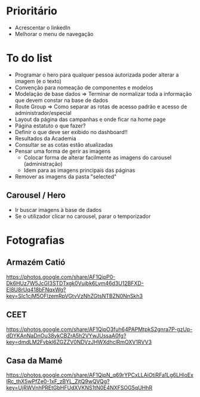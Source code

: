 # Prioritário

- Acrescentar o linkedIn
- Melhorar o menu de navegação

# To do list 

- Programar o hero para qualquer pessoa autorizada poder alterar a imagem (e o texto)
- Convenção para nomeação de componentes e modelos
- Modelação de base dados => Terminar de normalizar toda a informação que devem constar na base de dados  
- Route Group => Como separar as rotas de acesso padrão e acesso de administrador/especial
- Layout da página das campanhas e onde ficar na home page 
- Página estatuto o que fazer? 
- Definir o que deve ser exibido no dashboard!!
- Resultados da Academia
- Consultar se as cotas estão atualizadas
- Pensar uma forma de gerir as imagens
    - Colocar forma de alterar facilmente as imagens do carousel (administração)
    - Idem para as imagens principais das páginas
- Remover as imagens da pasta "selected"

## Carousel / Hero

- Ir buscar imagens à base de dados
- Se o utilizador clicar no carousel, parar o temporizador

# Fotografias

## Armazém Catió
https://photos.google.com/share/AF1QipP0-Dk6HUz7W5JcGI3STDTxgk0Vujbk6Lym46d3U12BFXD-EI8U8rUq418bFNqxWg?key=Slc1cjM5OFlzemRpVGtvVzNhZGtsNTBZN0NnSkh3

## CEET
https://photos.google.com/share/AF1QipO3fuh64PAPMtpkS2gnra7P-gzUp-dDYKAnNaDnOu38ykCBZrA5h2VYwJUssaA0fg?key=dmdLM2Fvbkl6ZGZZV0NDVzJHWXdhclRmOXV1RVV3

## Casa da Mamé
https://photos.google.com/share/AF1QipN_q69rYPCxLLAiOtiRFa1Lg6LHloExlRc_thX5wPfZe0-1xF_zBYL_ZjtQ9wQVQg?key=UjRWVnhPREtGbHFUdXVKNS1tN0E4NXFSOG5qUHhR